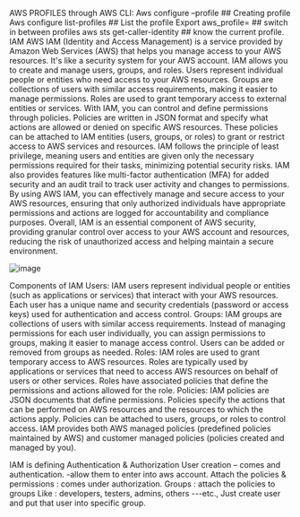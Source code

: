 AWS PROFILES through AWS CLI:
Aws configure –profile <profilename>     ## Creating profile
Aws configure list-profiles    ## List the profile
Export aws_profile=<profilename>  ## switch in between profiles
aws sts get-caller-identity   ## know the current profile.
IAM
AWS IAM (Identity and Access Management) is a service provided by Amazon Web Services (AWS) that helps you manage access to your AWS resources. It's like a security system for your AWS account.
IAM allows you to create and manage users, groups, and roles. Users represent individual people or entities who need access to your AWS resources. Groups are collections of users with similar access requirements, making it easier to manage permissions. Roles are used to grant temporary access to external entities or services.
With IAM, you can control and define permissions through policies. Policies are written in JSON format and specify what actions are allowed or denied on specific AWS resources. These policies can be attached to IAM entities (users, groups, or roles) to grant or restrict access to AWS services and resources.
IAM follows the principle of least privilege, meaning users and entities are given only the necessary permissions required for their tasks, minimizing potential security risks. IAM also provides features like multi-factor authentication (MFA) for added security and an audit trail to track user activity and changes to permissions.
By using AWS IAM, you can effectively manage and secure access to your AWS resources, ensuring that only authorized individuals have appropriate permissions and actions are logged for accountability and compliance purposes.
Overall, IAM is an essential component of AWS security, providing granular control over access to your AWS account and resources, reducing the risk of unauthorized access and helping maintain a secure environment.
 
 ![image](https://github.com/siva7711/AWS_notes/assets/96793952/3f603979-a2d5-43e0-8e42-59e8942d866c)

Components of IAM
Users: IAM users represent individual people or entities (such as applications or services) that interact with your AWS resources. Each user has a unique name and security credentials (password or access keys) used for authentication and access control.
Groups: IAM groups are collections of users with similar access requirements. Instead of managing permissions for each user individually, you can assign permissions to groups, making it easier to manage access control. Users can be added or removed from groups as needed.
Roles: IAM roles are used to grant temporary access to AWS resources. Roles are typically used by applications or services that need to access AWS resources on behalf of users or other services. Roles have associated policies that define the permissions and actions allowed for the role.
Policies: IAM policies are JSON documents that define permissions. Policies specify the actions that can be performed on AWS resources and the resources to which the actions apply. Policies can be attached to users, groups, or roles to control access. IAM provides both AWS managed policies (predefined policies maintained by AWS) and customer managed policies (policies created and managed by you).

IAM is defining Authentication & Authorization
User creation – comes and authentication. -allow them to enter into aws account.
Attach the policies & permissions : comes under authorization.
Groups : attach the policies to groups
Like : developers, testers, admins, others ---etc.,
Just create user and put that user into specific group.
